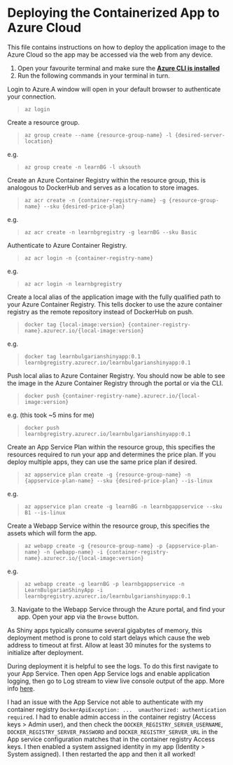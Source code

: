 # Deploying the Containerized App to Azure Cloud

This file contains instructions on how to deploy the application image to the 
Azure Cloud so the app may be accessed via the web from any device. 


1. Open your favourite terminal and make sure the 
[**Azure CLI is installed**](https://learn.microsoft.com/en-us/cli/azure/install-azure-cli)
2. Run the following commands in your terminal in turn.

Login to Azure.A window will open in your default browser to authenticate 
your connection.
> `az login`

Create a resource group.
> `az group create --name {resource-group-name} -l {desired-server-location}`

e.g. 
> `az group create -n learnBG -l uksouth`

Create an Azure Container Registry within the resource group, this is analogous 
to DockerHub and serves as a location to store images.
> `az acr create -n {container-registry-name} -g {resource-group-name} --sku {desired-price-plan}`

e.g. 
> `az acr create -n learnbgregistry -g learnBG --sku Basic`

Authenticate to Azure Container Registry.
> `az acr login -n {container-registry-name}`

e.g.
> `az acr login -n learnbgregistry`

Create a local alias of the application image with the fully qualified path to 
your Azure Container Registry. This tells docker to use the azure container 
registry as the remote repository instead of DockerHub on push.
> `docker tag {local-image:version} {container-registry-name}.azurecr.io/{local-image:version}`

e.g. 
> `docker tag learnbulgarianshinyapp:0.1 learnbgregistry.azurecr.io/learnbulgarianshinyapp:0.1`


Push local alias to Azure Container Registry. 
You should now be able to see the image in the Azure Container 
Registry through the portal or via the CLI.
> `docker push {container-registry-name}.azurecr.io/{local-image:version}`

e.g. (this took ~5 mins for me)
> `docker push learnbgregistry.azurecr.io/learnbulgarianshinyapp:0.1`

Create an App Service Plan within the resource group, this specifies the 
resources required to run your app and determines the price plan. If you deploy
multiple apps, they can use the same price plan if desired.
> `az appservice plan create -g {resource-group-name} -n {appservice-plan-name} --sku {desired-price-plan} --is-linux`

e.g.
> `az appservice plan create -g learnBG -n learnbgappservice --sku B1 --is-linux`

Create a Webapp Service within the resource group, this specifies the assets 
which will form the app. 
> `az webapp create -g {resource-group-name} -p {appservice-plan-name} -n {webapp-name} -i {container-registry-name}.azurecr.io/{local-image:version}`

e.g.
> `az webapp create -g learnBG -p learnbgappservice -n LearnBulgarianShinyApp -i learnbgregistry.azurecr.io/learnbulgarianshinyapp:0.1`


3. Navigate to the Webapp Service through the Azure portal, and find your app.
Open your app via the `Browse` button. 

As Shiny apps typically consume several gigabytes of memory, this deployment 
method is prone to cold start delays which cause the web address to timeout 
at first. Allow at least 30 minutes for the systems to initialize after 
deployment.

During deployment it is helpful to see the logs. To do this first navigate to 
your App Service. Then open App Service logs and enable application logging,
then go to Log stream to view live console output of the app. 
More info [here](https://learn.microsoft.com/en-us/azure/app-service/troubleshoot-diagnostic-logs).

I had an issue with the App Service not able to authenticate with my container
registry  `DockerApiException: ...  unauthorized: authentication required`. 
I had to enable admin access in the container registry (Access keys > Admin 
user), and then check the `DOCKER_REGISTRY_SERVER_USERNAME`, 
`DOCKER_REGISTRY_SERVER_PASSWORD` and `DOCKER_REGISTRY_SERVER_URL` in the App 
service configuration matches that in the container registry Access keys. 
I then enabled a system assigned identity in my app (Identity > System assigned).
I then restarted the app and then it all worked! 

